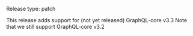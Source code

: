 Release type: patch

This release adds support for (not yet released) GraphQL-core v3.3
Note that we still support GraphQL-core v3.2
